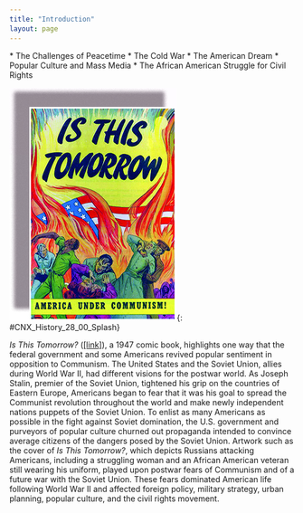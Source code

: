 ```yaml
---
title: "Introduction"
layout: page
---
```



<div data-type="abstract" markdown="1">
* The Challenges of Peacetime
* The Cold War
* The American Dream
* Popular Culture and Mass Media
* The African American Struggle for Civil Rights

</div>

<?cnx.eoc class="summary" title="Summary"?>

<?cnx.eoc class="review-questions" title="Review Questions"?>

<?cnx.eoc class="critical-thinking" title="Critical Thinking Questions"?>

<?cnx.eoc class="references" title="References"?>

 ![A comic book cover entitled &#x201C;Is This Tomorrow / America under Communism!&#x201D; shows a giant American flag engulfed in flames. In the foreground, invading Russians attack struggling American men and women, including an African American man in a military uniform.](../resources/CNX_History_28_00_Splash.jpg "Is This Tomorrow? warned Americans about the potential horrors of living under a Communist dictatorship. Postwar propaganda such as this comic book, the cover of which showed invading Russians attacking Americans and the U.S. flag in flames, served to drum up fear during the Cold War."){: #CNX_History_28_00_Splash}

*Is This Tomorrow?* ([\[link\]](#CNX_History_28_00_Splash)), a 1947 comic book, highlights one way that the federal government and some Americans revived popular sentiment in opposition to Communism. The United States and the Soviet Union, allies during World War II, had different visions for the postwar world. As Joseph Stalin, premier of the Soviet Union, tightened his grip on the countries of Eastern Europe, Americans began to fear that it was his goal to spread the Communist revolution throughout the world and make newly independent nations puppets of the Soviet Union. To enlist as many Americans as possible in the fight against Soviet domination, the U.S. government and purveyors of popular culture churned out propaganda intended to convince average citizens of the dangers posed by the Soviet Union. Artwork such as the cover of *Is This Tomorrow?*, which depicts Russians attacking Americans, including a struggling woman and an African American veteran still wearing his uniform, played upon postwar fears of Communism and of a future war with the Soviet Union. These fears dominated American life following World War II and affected foreign policy, military strategy, urban planning, popular culture, and the civil rights movement.

